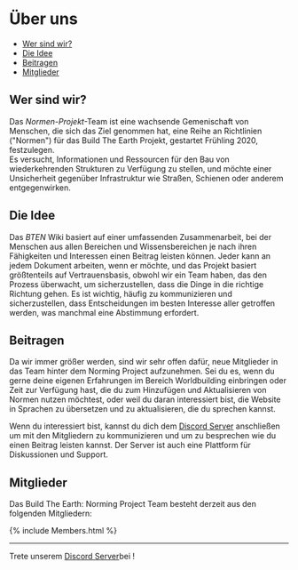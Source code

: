 # Über uns

* [Wer sind wir?](#wer-sind-wir)
* [Die Idee](#die-idee)
* [Beitragen](#beitragen)
* [Mitglieder](#mitglieder)

## Wer sind wir?

Das *Normen-Projekt*-Team ist eine wachsende Gemenischaft von Menschen, die sich das Ziel genommen hat, eine Reihe an Richtlinien ("Normen") für das Build The Earth Projekt, gestartet Frühling 2020, festzulegen.    
Es versucht, Informationen und Ressourcen für den Bau von wiederkehrenden Strukturen zu Verfügung zu stellen, und möchte einer Unsicherheit gegenüber Infrastruktur wie Straßen, Schienen oder anderem entgegenwirken.

## Die Idee

Das *BTEN* Wiki basiert auf einer umfassenden Zusammenarbeit, bei der Menschen aus allen Bereichen und Wissensbereichen je nach ihren Fähigkeiten und Interessen einen Beitrag leisten können. Jeder kann an jedem Dokument arbeiten, wenn er möchte, und das Projekt basiert größtenteils auf Vertrauensbasis, obwohl wir ein Team haben, das den Prozess überwacht, um sicherzustellen, dass die Dinge in die richtige Richtung gehen. Es ist wichtig, häufig zu kommunizieren und sicherzustellen, dass Entscheidungen im besten Interesse aller getroffen werden, was manchmal eine Abstimmung erfordert.

## Beitragen

Da wir immer größer werden, sind wir sehr offen dafür, neue Mitglieder in das Team hinter dem Norming Project aufzunehmen. Sei du es, wenn du gerne deine eigenen Erfahrungen im Bereich Worldbuilding einbringen oder Zeit zur Verfügung hast, die du zum Hinzufügen und Aktualisieren von Normen nutzen möchtest, oder weil du daran interessiert bist, die Website in Sprachen zu übersetzen und zu aktualisieren, die du sprechen kannst.

Wenn du interessiert bist, kannst du dich dem [Discord Server](https://discord.gg/eXzrZSx) anschließen um mit den Mitgliedern zu kommunizieren und um zu besprechen wie du einen Beitrag leisten kannst. Der Server ist auch eine Plattform für Diskussionen und Support.

## Mitglieder

Das Build The Earth: Norming Project Team besteht derzeit aus den folgenden Mitgliedern:

{% include Members.html %}

***

Trete unserem [Discord Server](https://discord.gg/eXzrZSx)bei !
